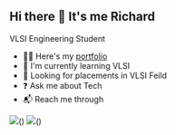 ## Hi there 👋 It's me Richard

VLSI Engineering Student

- 👨‍🔬 Here's my [portfolio]()
- 🐣 I'm currently learning VLSI
- 🧐 Looking for placements in VLSI Feild
- ❓ Ask me about Tech
- 📬 Reach me through

<img src="https://img.shields.io/badge/Instagram-E4405F?style=for-the-badge&logo=instagram&logoColor=white" />() <img src="https://img.shields.io/badge/LinkedIn-0077B5?style=for-the-badge&logo=linkedin&logoColor=white" />()


